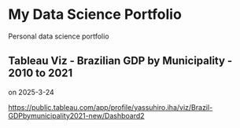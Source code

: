 # My Data Science Portfolio
Personal data science portfolio

## Tableau Viz - Brazilian GDP by Municipality - 2010 to 2021

on 2025-3-24

https://public.tableau.com/app/profile/yassuhiro.iha/viz/Brazil-GDPbymunicipality2021-new/Dashboard2
